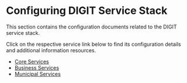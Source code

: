 # Configuring DIGIT Service Stack

This section contains the configuration documents related to the DIGIT service stack.

Click on the respective service link below to find its configuration details and additional information resources.

* [Core Services](broken-reference)
* [Business Services](business-services/)
* [Municipal Services](municipal-services/)
